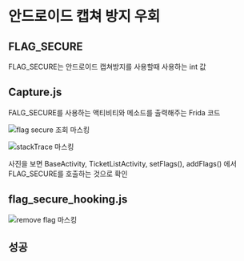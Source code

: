 # 안드로이드 캡쳐 방지 우회

## FLAG_SECURE

FLAG_SECURE는 안드로이드 캡쳐방지를 사용할때 사용하는 int 값

## Capture.js 

FALG_SECURE를 사용하는 액티비티와 메소드를 출력해주는 Frida 코드

![flag secure 조회 마스킹](https://github.com/user-attachments/assets/a3df35d3-a214-4b6f-bd2b-5c73d7418d01)

![stackTrace 마스킹](https://github.com/user-attachments/assets/b5340950-a796-4c02-afed-7a9342b10a98)

사진을 보면 BaseActivity, TicketListActivity, setFlags(), addFlags() 에서 FLAG_SECURE를 호출하는 것으로 확인

## flag_secure_hooking.js


![remove flag 마스킹](https://github.com/user-attachments/assets/4977679e-3d71-4b31-aaa1-afa034740060)

## 성공

